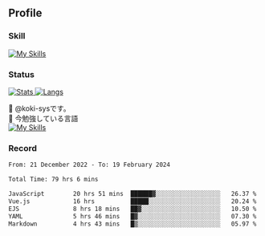 ## Profile
### Skill
[![My Skills](https://skillicons.dev/icons?i=html,css,javascript,php,java,nodejs,react,bootstrap,docker,laravel,git,github,githubactions,materialui&theme=dark)](https://skillicons.dev)<br>
### Status
[![Stats](https://github-readme-stats.vercel.app/api?username=koki-sys&count_private=true&show_icons=true)
![Langs](https://github-readme-stats.vercel.app/api/top-langs/?username=koki-sys&layout=compact)](https://github.com/koki-sys)

👋 @koki-sysです。<br/>
🌱 今勉強している言語<br/>
[![My Skills](https://skillicons.dev/icons?i=typescript,react,golang&theme=dark)](https://skillicons.dev)


<!---
koki-sys/koki-sys is a ✨ special ✨ repository because its `README.md` (this file) appears on your GitHub profile.
You can click the Preview link to take a look at your changes.
--->

### Record
<!--START_SECTION:waka-->

```txt
From: 21 December 2022 - To: 19 February 2024

Total Time: 79 hrs 6 mins

JavaScript        20 hrs 51 mins  ██████▓░░░░░░░░░░░░░░░░░░   26.37 %
Vue.js            16 hrs          █████░░░░░░░░░░░░░░░░░░░░   20.24 %
EJS               8 hrs 18 mins   ██▓░░░░░░░░░░░░░░░░░░░░░░   10.50 %
YAML              5 hrs 46 mins   █▓░░░░░░░░░░░░░░░░░░░░░░░   07.30 %
Markdown          4 hrs 43 mins   █▒░░░░░░░░░░░░░░░░░░░░░░░   05.97 %
```

<!--END_SECTION:waka-->
